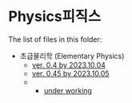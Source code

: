 # Physics피직스

The list of files in this folder:

* 초급물리학 (Elementary Physics)
  * [ver. 0.4 by 2023.10.04](elementary_v0_4.md)
  * [ver. 0.45 by 2023.10.05](elementary_v0_45.md)
  * * [under working](elementary.md)
